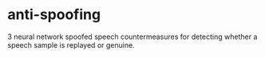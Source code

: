 # anti-spoofing
3 neural network spoofed speech countermeasures for detecting whether a speech sample is replayed or genuine.

